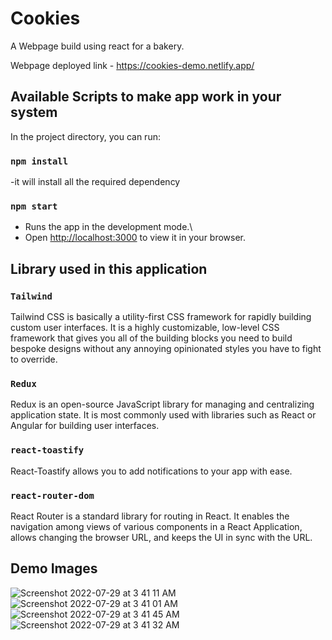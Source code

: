 # Cookies

A Webpage build using react for a bakery.

Webpage deployed link - https://cookies-demo.netlify.app/

## Available Scripts to make app work in your system

In the project directory, you can run:

### `npm install` 
-it will install all the required dependency

### `npm start` 

- Runs the app in the development mode.\
- Open [http://localhost:3000](http://localhost:3000) to view it in your browser.

## Library used in this application


### `Tailwind` 
Tailwind CSS is basically a utility-first CSS framework for rapidly building custom user interfaces. It is a highly customizable, low-level CSS framework that gives you all of the building blocks you need to build bespoke designs without any annoying opinionated styles you have to fight to override. 


### `Redux` 
Redux is an open-source JavaScript library for managing and centralizing application state. It is most commonly used with libraries such as React or Angular for building user interfaces.

### `react-toastify` 
React-Toastify allows you to add notifications to your app with ease.

### `react-router-dom` 
React Router is a standard library for routing in React. It enables the navigation among views of various components in a React Application, allows changing the browser URL, and keeps the UI in sync with the URL.

## Demo Images

![Screenshot 2022-07-29 at 3 41 11 AM](https://user-images.githubusercontent.com/66991625/181646113-d80c5543-d72c-4402-8c54-2ba5e4bfe3cb.png)
![Screenshot 2022-07-29 at 3 41 01 AM](https://user-images.githubusercontent.com/66991625/181646119-9a63664d-4445-4dea-95a8-14e4998c0aad.png)
![Screenshot 2022-07-29 at 3 41 45 AM](https://user-images.githubusercontent.com/66991625/181646126-d89eda08-a6b1-48a2-8799-24fdae26fb48.png)
![Screenshot 2022-07-29 at 3 41 32 AM](https://user-images.githubusercontent.com/66991625/181646130-7e60d441-f2a5-48f1-8a6c-67d44982a0c1.png)

